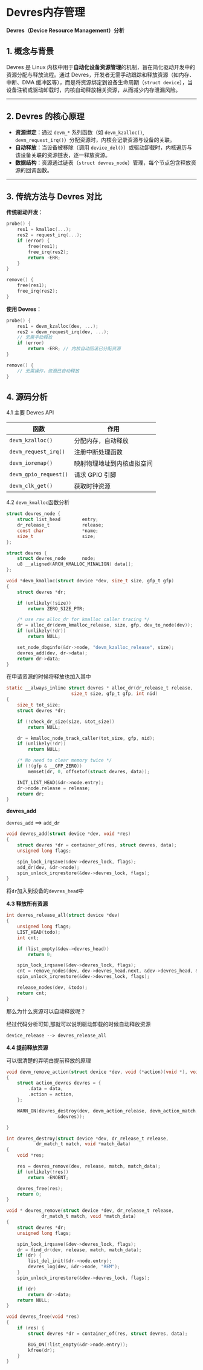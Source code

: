 # Devres内存管理


**Devres（Device Resource Management）分析**

## **1. 概念与背景**
Devres 是 Linux 内核中用于**自动化设备资源管理**的机制，旨在简化驱动开发中的资源分配与释放流程。通过 Devres，开发者无需手动跟踪和释放资源（如内存、中断、DMA 缓冲区等），而是将资源绑定到设备生命周期（`struct device`），当设备注销或驱动卸载时，内核自动释放相关资源，从而减少内存泄漏风险。

---

## **2. Devres 的核心原理**
- **资源绑定**：通过 `devm_*` 系列函数（如 `devm_kzalloc()`, `devm_request_irq()`）分配资源时，内核会记录资源与设备的关联。
- **自动释放**：当设备被移除（调用 `device_del()`）或驱动卸载时，内核遍历与该设备关联的资源链表，逐一释放资源。
- **数据结构**：资源通过链表（`struct devres_node`）管理，每个节点包含释放资源的回调函数。

---

## **3. 传统方法与 Devres 对比**
**传统驱动开发**：
```c
probe() {
    res1 = kmalloc(...);
    res2 = request_irq(...);
    if (error) {
        free(res1);
        free_irq(res2);
        return -ERR;
    }
}

remove() {
    free(res1);
    free_irq(res2);
}
```

**使用 Devres**：
```c
probe() {
    res1 = devm_kzalloc(dev, ...);
    res2 = devm_request_irq(dev, ...);
    // 无需手动释放
    if (error)
        return -ERR; // 内核自动回滚已分配资源
}

remove() {
    // 无需操作，资源已自动释放
}
```

## 4. 源码分析

4.1 主要 Devres API

| 函数                     | 作用                          |
|--------------------------|-------------------------------|
| `devm_kzalloc()`         | 分配内存，自动释放            |
| `devm_request_irq()`     | 注册中断处理函数              |
| `devm_ioremap()`         | 映射物理地址到内核虚拟空间    |
| `devm_gpio_request()`    | 请求 GPIO 引脚                |
| `devm_clk_get()`         | 获取时钟资源                  |

4.2  `devm_kmalloc`函数分析

```c
struct devres_node {
	struct list_head		entry;
	dr_release_t			release;
	const char				*name;
	size_t					size;
};

struct devres {
	struct devres_node		node;
	u8 __aligned(ARCH_KMALLOC_MINALIGN) data[];
};
```


```c
void *devm_kmalloc(struct device *dev, size_t size, gfp_t gfp)
{
	struct devres *dr;

	if (unlikely(!size))
		return ZERO_SIZE_PTR;

	/* use raw alloc_dr for kmalloc caller tracing */
	dr = alloc_dr(devm_kmalloc_release, size, gfp, dev_to_node(dev));
	if (unlikely(!dr))
		return NULL;

	set_node_dbginfo(&dr->node, "devm_kzalloc_release", size);
	devres_add(dev, dr->data);
	return dr->data;
}
```

在申请资源的时候将释放也加入其中

```c
static __always_inline struct devres * alloc_dr(dr_release_t release,
						size_t size, gfp_t gfp, int nid)
{
	size_t tot_size;
	struct devres *dr;

	if (!check_dr_size(size, &tot_size))
		return NULL;

	dr = kmalloc_node_track_caller(tot_size, gfp, nid);
	if (unlikely(!dr))
		return NULL;

	/* No need to clear memory twice */
	if (!(gfp & __GFP_ZERO))
		memset(dr, 0, offsetof(struct devres, data));

	INIT_LIST_HEAD(&dr->node.entry);
	dr->node.release = release;
	return dr;
}
```



**devres_add**

`devres_add` ==> `add_dr`

```c
void devres_add(struct device *dev, void *res)
{
	struct devres *dr = container_of(res, struct devres, data);
	unsigned long flags;

	spin_lock_irqsave(&dev->devres_lock, flags);
	add_dr(dev, &dr->node);
	spin_unlock_irqrestore(&dev->devres_lock, flags);
}
```

将`dr`加入到设备的`devres_head`中

**4.3 释放所有资源**

```c
int devres_release_all(struct device *dev)
{
	unsigned long flags;
	LIST_HEAD(todo);
	int cnt;

	if (list_empty(&dev->devres_head))
		return 0;

	spin_lock_irqsave(&dev->devres_lock, flags);
	cnt = remove_nodes(dev, dev->devres_head.next, &dev->devres_head, &todo);
	spin_unlock_irqrestore(&dev->devres_lock, flags);

	release_nodes(dev, &todo);
	return cnt;
}
```

那么为什么资源可以自动释放呢？

经过代码分析可知,那就可以说明驱动卸载的时候自动释放资源

```
device_release --> devres_release_all
```

**4.4 提前释放资源**

可以很清楚的弄明白提前释放的原理

```c
void devm_remove_action(struct device *dev, void (*action)(void *), void *data)
{
	struct action_devres devres = {
		.data = data,
		.action = action,
	};

	WARN_ON(devres_destroy(dev, devm_action_release, devm_action_match,
			       &devres));

}
```

```c
int devres_destroy(struct device *dev, dr_release_t release,
		   dr_match_t match, void *match_data)
{
	void *res;

	res = devres_remove(dev, release, match, match_data);
	if (unlikely(!res))
		return -ENOENT;

	devres_free(res);
	return 0;
}

void * devres_remove(struct device *dev, dr_release_t release,
		     dr_match_t match, void *match_data)
{
	struct devres *dr;
	unsigned long flags;

	spin_lock_irqsave(&dev->devres_lock, flags);
	dr = find_dr(dev, release, match, match_data);
	if (dr) {
		list_del_init(&dr->node.entry);
		devres_log(dev, &dr->node, "REM");
	}
	spin_unlock_irqrestore(&dev->devres_lock, flags);

	if (dr)
		return dr->data;
	return NULL;
}

void devres_free(void *res)
{
	if (res) {
		struct devres *dr = container_of(res, struct devres, data);

		BUG_ON(!list_empty(&dr->node.entry));
		kfree(dr);
	}
}
```


